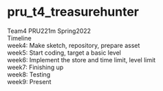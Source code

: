 # pru_t4_treasurehunter
Team4 PRU221m Spring2022  
Timeline  
week4: Make sketch, repository, prepare asset  
week5: Start coding, target a basic level  
week6: Implement the store and time limit, level limit  
week7: Finishing up  
week8: Testing  
week9: Present  
